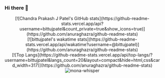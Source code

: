 ### Hi there 👋
<p align="center">[![Chandra Prakash J Patel's GitHub stats](https://github-readme-stats.vercel.app/api?username=bittujpatel&count_private=true&show_icons=true)](https://github.com/anuraghazra/github-readme-stats)<br>[![bittujpatel's wakatime stats](https://github-readme-stats.vercel.app/api/wakatime?username=@bittujpatel)](https://github.com/anuraghazra/github-readme-stats)<br>[![Top Langs](https://github-readme-stats.vercel.app/api/top-langs/?username=bittujpatel&langs_count=20&layout=compact&hide=html,css&card_width=317)](https://github.com/anuraghazra/github-readme-stats) <img src="https://github.githubassets.com/images/mona-whisper.gif" title="mona-whisper">
</p>

<!--
**bittujpatel/bittujpatel** is a ✨ _special_ ✨ repository because its `README.md` (this file) appears on your GitHub profile.

Here are some ideas to get you started:

- 🔭 I’m currently working on ...
- 🌱 I’m currently learning ...
- 👯 I’m looking to collaborate on ...
- 🤔 I’m looking for help with ...
- 💬 Ask me about ...
- 📫 How to reach me: ...
- 😄 Pronouns: ...
- ⚡ Fun fact: ...
-->
